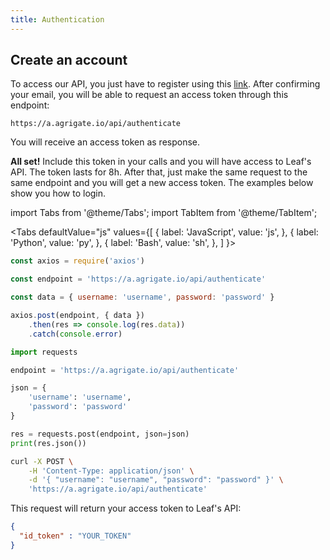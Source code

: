 ```yaml
---
title: Authentication
---
```


## Create an account
To access our API, you just have to register using this [link][1]. After confirming your email, you will be able to request an access token
through this endpoint:

```
https://a.agrigate.io/api/authenticate
```

You will receive an access token as response.

**All set!** Include this token in your calls and you will have access to Leaf's
API. The token lasts for 8h. After that, just make the same request to the same
endpoint and you will get a new access token. The examples below show you how to
login.

import Tabs from '@theme/Tabs';
import TabItem from '@theme/TabItem';

<Tabs
  defaultValue="js"
  values={[
    { label: 'JavaScript', value: 'js', },
    { label: 'Python', value: 'py', },
    { label: 'Bash', value: 'sh', },
  ]
}>
<TabItem value="js">

```js
const axios = require('axios')

const endpoint = 'https://a.agrigate.io/api/authenticate'

const data = { username: 'username', password: 'password' }

axios.post(endpoint, { data })
    .then(res => console.log(res.data))
    .catch(console.error)
```

</TabItem>
<TabItem value="py">

```py
import requests

endpoint = 'https://a.agrigate.io/api/authenticate'

json = {
    'username': 'username',
    'password': 'password'
}

res = requests.post(endpoint, json=json)
print(res.json())
```

</TabItem>
<TabItem value="sh">

```bash
curl -X POST \
    -H 'Content-Type: application/json' \
    -d '{ "username": "username", "password": "password" }' \
    'https://a.agrigate.io/api/authenticate'
```

</TabItem>
</Tabs>

This request will return your access token to Leaf's API:

```json
{
  "id_token" : "YOUR_TOKEN"
}
```


[1]: https://leafagriculture.com.br/registration/
